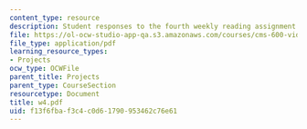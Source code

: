 ```yaml
---
content_type: resource
description: Student responses to the fourth weekly reading assignment.
file: https://ol-ocw-studio-app-qa.s3.amazonaws.com/courses/cms-600-videogame-theory-and-analysis-fall-2007/f13f6fbaf3c4c0d61790953462c76e61_w4.pdf
file_type: application/pdf
learning_resource_types:
- Projects
ocw_type: OCWFile
parent_title: Projects
parent_type: CourseSection
resourcetype: Document
title: w4.pdf
uid: f13f6fba-f3c4-c0d6-1790-953462c76e61
---
```

